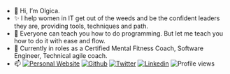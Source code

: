 - 👋 Hi, I’m Olgica.
- ✨ I help women in IT get out of the weeds and be the confident leaders they are, providing tools, techniques and path.
- 🌱 Everyone can teach you how to do programming. But let me teach you how to do it with ease and flow. 
- 💞️ Currently in roles as a Certified Mental Fitness Coach, Software Engineer, Technical agile coach.
- 📫  [![Personal Website](https://img.shields.io/badge/-Website-red?style=flat&logo=appveyor&logoColor=white)](http://ondjuric.com)
[![Github](https://img.shields.io/badge/-Github-000?style=flat&logo=Github&logoColor=white)](https://github.com/ondjuric)
[![Twitter](https://img.shields.io/badge/-Twitter-blue?style=blue&logo=Twitter&logoColor=white)](https://twitter.com/ondjuric)
[![Linkedin](https://img.shields.io/badge/-LinkedIn-blue?style=flat&logo=Linkedin&logoColor=white)](https://www.linkedin.com/in/olgicadjuric/)
![Profile views](https://gpvc.arturio.dev/ondjuric)

<!---
ondjuric/ondjuric is a ✨ special ✨ repository because its `README.md` (this file) appears on your GitHub profile.
You can click the Preview link to take a look at your changes.
--->
